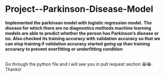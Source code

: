 # Project--Parkinson-Disease-Model
<table>

**Implemented the parkinson model with logistic regression model.**
**The disease for which there are no diagnostics methods machine learning models are able to predict whether the person has Parkinson’s disease or no.
Also checked its training accuracy with validation accuracy so that we can stop training if validation accuracy started going up than training accuracy to prevent overfitting or underfitting condition**

</table>

Go through the python file and I will see you in pull request section 😁😂. Thanks!
